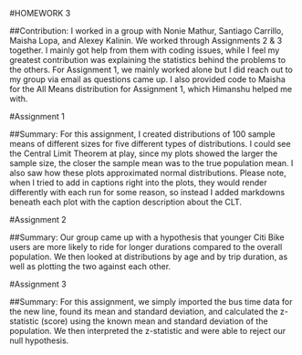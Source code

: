 #HOMEWORK 3

##Contribution: 
I worked in a group with Nonie Mathur, Santiago Carrillo, Maisha Lopa, and Alexey Kalinin. We worked through Assignments 
2 & 3 together. I mainly got help from them with coding issues, while I feel my greatest contribution was explaining the statistics 
behind the problems to the others. For Assignment 1, we mainly worked alone but I did reach out to my group via email as questions came up. I also provided code to Maisha for the All Means distribution for Assignment 1, which Himanshu helped me with.

#Assignment 1

##Summary: 
For this assignment, I created distributions of 100 sample means of different sizes for five different types of distributions.
I could see the Central Limit Theorem at play, since my plots showed the larger the sample size, the closer the sample mean was to the true population mean. I also saw how these plots approximated normal distributions. Please note, when I tried to add in captions right into 
the plots, they would render differently with each run for some reason, so instead I added markdowns beneath each plot with the caption description about the CLT.

#Assignment 2

##Summary: 
Our group came up with a hypothesis that younger Citi Bike users are more likely to ride for longer durations compared to the
overall population. We then looked at distributions by age and by trip duration, as well as plotting the two against each other. 

#Assignment 3

##Summary: 
For this assignment, we simply imported the bus time data for the new line, found its mean and standard deviation, and
calculated the z-statistic (score) using the known mean and standard deviation of the population. We then interpreted the z-statistic
and were able to reject our null hypothesis.

